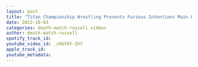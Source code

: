 ```yaml
---
layout: post
title: "Titan Championship Wrestling Presents Furious Intentions Main Event Steve Monsta Mack Vs PJ Savage!"
date: 2022-10-03
categories: death-match-russell videos
author: death-match-russell
spotify_track_id: 
youtube_video_id: _cHGYhF-IhY
apple_track_id: 
youtube_metadata: 
---
```

